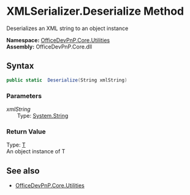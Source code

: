 # XMLSerializer.Deserialize Method  
Deserializes an XML string to an object instance  

**Namespace:** [OfficeDevPnP.Core.Utilities](OfficeDevPnP.Core.Utilities.md)  
**Assembly:** OfficeDevPnP.Core.dll  
## Syntax
```C#
public static  Deserialize(String xmlString)
```
### Parameters
*xmlString*  
&emsp;&emsp;Type: [System.String](System.String.md) 
&emsp;&emsp;  
  
### Return Value
Type: [T](T.md)  
An object instance of T

## See also
- [OfficeDevPnP.Core.Utilities](OfficeDevPnP.Core.Utilities.md)
